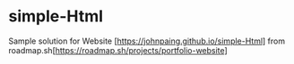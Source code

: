 # simple-Html
Sample solution for Website [https://johnpaing.github.io/simple-Html] from roadmap.sh[https://roadmap.sh/projects/portfolio-website]

